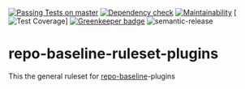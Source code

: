 [![Passing Tests on master](https://travis-ci.org/oliverlorenz/repo-baseline-ruleset-plugins.svg?branch=master)](https://travis-ci.org/oliverlorenz/repo-baseline-ruleset-plugins)
[![Dependency check](https://david-dm.org/oliverlorenz/repo-baseline-ruleset-plugins/status.svg)](https://david-dm.org/oliverlorenz/repo-baseline-ruleset-plugins) [![Maintainability](https://api.codeclimate.com/v1/badges/3c0553956250a0c79ad5/maintainability)](https://codeclimate.com/github/oliverlorenz/repo-baseline-file-contains/maintainability) [![Test Coverage](https://api.codeclimate.com/v1/badges/3c0553956250a0c79ad5/test_coverage)] [![Greenkeeper badge](https://badges.greenkeeper.io/oliverlorenz/repo-baseline-ruleset-plugins.svg)](https://greenkeeper.io/) ![semantic-release](https://img.shields.io/badge/%20%20%F0%9F%93%A6%F0%9F%9A%80-semantic--release-e10079.svg)

# repo-baseline-ruleset-plugins

This the general ruleset for [repo-baseline](https://github.com/oliverlorenz/repo-baseline)-plugins

